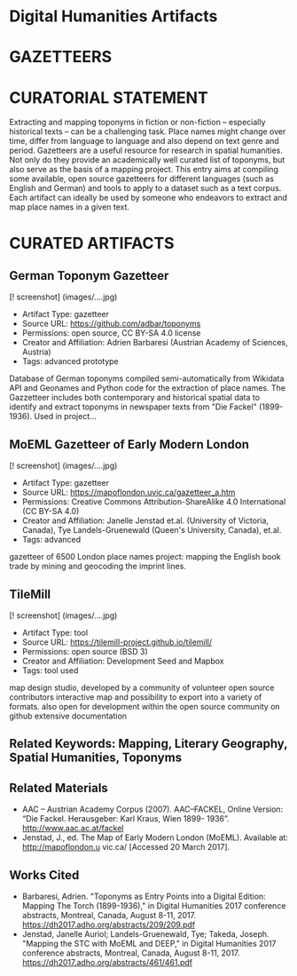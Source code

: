 # Digital Humanities Artifacts

# GAZETTEERS

# CURATORIAL STATEMENT

Extracting and mapping toponyms in fiction or non-fiction – especially historical texts – can be a challenging task. Place names might change over time, differ from language to language and also depend on text genre and period. Gazetteers are a useful resource for research in spatial humanities. Not only do they provide an academically well curated list of toponyms, but also serve as the basis of a mapping project. 
This entry aims at compiling some available, open source gazetteers for different languages (such as English and German) and tools to apply to a dataset such as a text corpus. Each artifact can ideally be used by someone who endeavors to extract and map place names in a given text.

# CURATED ARTIFACTS

## German Toponym Gazetteer

[! screenshot] (images/....jpg)

* Artifact Type: gazetteer
* Source URL: https://github.com/adbar/toponyms
* Permissions: open source, CC BY-SA 4.0 license
* Creator and Affiliation: Adrien Barbaresi (Austrian Academy of Sciences, Austria)
* Tags: advanced prototype

Database of German toponyms compiled semi-automatically from Wikidata API and Geonames and Python code for the extraction of place names. The Gazzetteer includes both contemporary and historical spatial data to identify and extract toponyms in newspaper texts from "Die Fackel" (1899-1936). Used in project... 

## MoEML Gazetteer of Early Modern London

[! screenshot] (images/....jpg)

* Artifact Type: gazetteer
* Source URL: https://mapoflondon.uvic.ca/gazetteer_a.htm
* Permissions: Creative Commons Attribution-ShareAlike 4.0 International (CC BY-SA 4.0)
* Creator and Affiliation: Janelle Jenstad et.al. (University of Victoria, Canada), Tye Landels-Gruenewald (Queen's University, Canada), et.al.
* Tags: advanced

gazetteer of 6500 London place names
project: mapping the English book trade by mining and geocoding the imprint lines.

## TileMill

[! screenshot] (images/....jpg)

* Artifact Type: tool
* Source URL: https://tilemill-project.github.io/tilemill/
* Permissions: open source (BSD 3)
* Creator and Affiliation: Development Seed and Mapbox
* Tags: tool used

map design studio, developed by a community of volunteer open source contributors
interactive map and possibility to export into a variety of formats.
also open for development within the open source community on github
extensive documentation


## Related Keywords: Mapping, Literary Geography, Spatial Humanities, Toponyms

## Related Materials
 * AAC – Austrian Academy Corpus (2007). AAC–FACKEL, Online
Version: “Die Fackel. Herausgeber: Karl Kraus, Wien 1899-
1936”. http://www.aac.ac.at/fackel
* Jenstad, J., ed. The Map of Early Modern London (MoEML). Available
at: http://mapoflondon.u vic.ca/ [Accessed 20 March
2017].

## Works Cited
* Barbaresi, Adrien. "Toponyms as Entry Points into a Digital Edition: Mapping The Torch (1899-1936)," in Digital Humanities 2017 conference abstracts, Montreal, Canada, August 8-11, 2017. https://dh2017.adho.org/abstracts/209/209.pdf
* Jenstad, Janelle Auriol; Landels-Gruenewald, Tye; Takeda, Joseph. "Mapping the STC with MoEML and DEEP," in Digital Humanities 2017 conference abstracts, Montreal, Canada, August 8-11, 2017. https://dh2017.adho.org/abstracts/461/461.pdf
